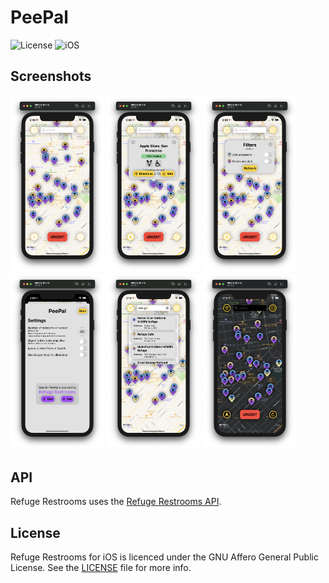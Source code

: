 PeePal
========================

![License](https://img.shields.io/badge/license-AGPL-lightgrey.svg)
![iOS](https://img.shields.io/badge/platform-ios-lightgrey.svg)

## Screenshots

<img src="Screenshots/MainPage.png" width="150">
<img src="Screenshots/DetailSmall.png" width="150">
<img src="Screenshots/Filters.png" width="150">
<img src="Screenshots/Settings.png" width="150">
<img src="Screenshots/Search.png" width="150">
<img src="Screenshots/MainDark.png" width="150">

## API

Refuge Restrooms uses the [Refuge Restrooms API](http://www.refugerestrooms.org/api/docs/).

## License

Refuge Restrooms for iOS is licenced under the GNU Affero General Public License. See the [LICENSE](https://raw.githubusercontent.com/RefugeRestrooms/refugerestrooms-ios/master/LICENSE) file for more info.
